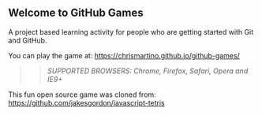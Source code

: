 ## Welcome to GitHub Games

A project based learning activity for people who are getting started with Git and GitHub.

You can play the game at: https://chrismartino.github.io/github-games/

>> _*SUPPORTED BROWSERS*: Chrome, Firefox, Safari, Opera and IE9+_

This fun open source game was cloned from: https://github.com/jakesgordon/javascript-tetris
